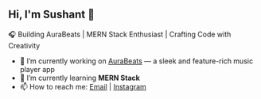## Hi, I'm Sushant 👋  
🎧 Building AuraBeats | MERN Stack Enthusiast | Crafting Code with Creativity  

- 🔭 I’m currently working on [AuraBeats](https://github.com/CodeBySushant/AuraBeats.git) — a sleek and feature-rich music player app  
- 🌱 I’m currently learning **MERN Stack**
- 📫 How to reach me: [Email](mailto:itsofficialsushant@gmail.com) | [Instagram](https://www.instagram.com/lifeofsushant)
